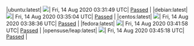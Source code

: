 |ubuntu:latest| ![](https://acmesh-official.github.io/acmetest/status/ubuntu-latest.svg?1597375909)| Fri, 14 Aug 2020 03:31:49 UTC| [Passed](https://github.com/acmesh-official/acmetest/blob/master/logs/ubuntu-latest.out) |
|debian:latest| ![](https://acmesh-official.github.io/acmetest/status/debian-latest.svg?1597376104)| Fri, 14 Aug 2020 03:35:04 UTC| [Passed](https://github.com/acmesh-official/acmetest/blob/master/logs/debian-latest.out) |
|centos:latest| ![](https://acmesh-official.github.io/acmetest/status/centos-latest.svg?1597376316)| Fri, 14 Aug 2020 03:38:36 UTC| [Passed](https://github.com/acmesh-official/acmetest/blob/master/logs/centos-latest.out) |
|fedora:latest| ![](https://acmesh-official.github.io/acmetest/status/fedora-latest.svg?1597376518)| Fri, 14 Aug 2020 03:41:58 UTC| [Passed](https://github.com/acmesh-official/acmetest/blob/master/logs/fedora-latest.out) |
|opensuse/leap:latest| ![](https://acmesh-official.github.io/acmetest/status/opensuse-leap-latest.svg?1597376718)| Fri, 14 Aug 2020 03:45:18 UTC| [Passed](https://github.com/acmesh-official/acmetest/blob/master/logs/opensuse-leap-latest.out) |
